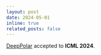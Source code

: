 ```yaml
---
layout: post
date: 2024-05-01
inline: true
related_posts: false
---
```


<a href="https://proceedings.mlr.press/v235/hebbar24a.html">DeepPolar</a> accepted to **ICML 2024**. 

